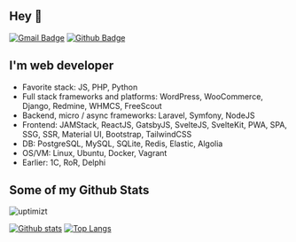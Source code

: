 ## Hey 👋
[![Gmail Badge](https://img.shields.io/badge/-uptimizt@gmail.com-c14438?style=flat&logo=Gmail&logoColor=white&link=mailto:uptimizt@gmail.com)](mailto:uptimizt@gmail.com) [![Github Badge](https://img.shields.io/badge/-uptimizt-grey?style=flat&logo=github&logoColor=white&link=https://github.com/uptimizt/)](https://www.github.com/uptimizt/) 

## I'm web developer

- Favorite stack: JS, PHP, Python
- Full stack frameworks and platforms: WordPress, WooCommerce, Django, Redmine, WHMCS, FreeScout
- Backend, micro / async frameworks: Laravel, Symfony, NodeJS
- Frontend: JAMStack, ReactJS, GatsbyJS, SvelteJS, SvelteKit, PWA, SPA, SSG, SSR, Material UI, Bootstrap, TailwindCSS
- DB: PostgreSQL, MySQL, SQLite, Redis, Elastic, Algolia
- OS/VM: Linux, Ubuntu, Docker, Vagrant
- Earlier: 1C, RoR, Delphi

## Some of my Github Stats
<p align=left> <img src=https://komarev.com/ghpvc/?username=uptimizt alt=uptimizt /> </p>

[![Github stats](https://github-readme-stats.vercel.app/api?username=uptimizt&show_icons=true&include_all_commits=true)](https://github.com/uptimizt/github-readme-stats)
[![Top Langs](https://github-readme-stats.vercel.app/api/top-langs/?username=uptimizt&layout=compact)](https://github.com/uptimizt/github-readme-stats)
